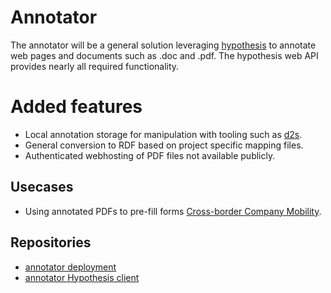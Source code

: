 # Annotator

The annotator will be a general solution leveraging [hypothesis](https://hypothes.is/) to annotate web pages and documents such as .doc and .pdf. The hypothesis web API provides nearly all required functionality.

# Added features

* Local annotation storage for manipulation with tooling such as [d2s](https://d2s.semanticscience.org/).
* General conversion to RDF based on project specific mapping files.
* Authenticated webhosting of PDF files not available publicly.

## Usecases

* Using annotated PDFs to pre-fill forms [Cross-border Company Mobility](https://github.com/MaastrichtU-IDS/cbcm).

## Repositories

* [annotator deployment](https://github.com/MaastrichtU-IDS/deploy-annotator)
* [annotator Hypothesis client](https://github.com/MaastrichtU-IDS/annotator-client)
